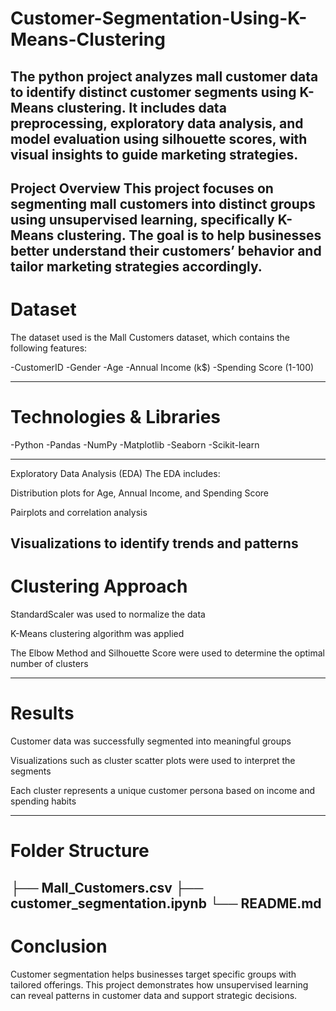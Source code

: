 # Customer-Segmentation-Using-K-Means-Clustering
The python project analyzes mall customer data to identify distinct customer segments using K-Means clustering. It includes data preprocessing, exploratory data analysis, and model evaluation using silhouette scores, with visual insights to guide marketing strategies.
------
Project Overview
This project focuses on segmenting mall customers into distinct groups using unsupervised learning, specifically K-Means clustering. The goal is to help businesses better understand their customers’ behavior and tailor marketing strategies accordingly.
-----

# Dataset
The dataset used is the Mall Customers dataset, which contains the following features:

-CustomerID
-Gender
-Age
-Annual Income (k$)
-Spending Score (1-100)

----

# Technologies & Libraries
-Python
-Pandas
-NumPy
-Matplotlib
-Seaborn
-Scikit-learn

-----

Exploratory Data Analysis (EDA)
The EDA includes:

Distribution plots for Age, Annual Income, and Spending Score

Pairplots and correlation analysis

Visualizations to identify trends and patterns
------

# Clustering Approach
StandardScaler was used to normalize the data

K-Means clustering algorithm was applied

The Elbow Method and Silhouette Score were used to determine the optimal number of clusters

------

# Results
Customer data was successfully segmented into meaningful groups

Visualizations such as cluster scatter plots were used to interpret the segments

Each cluster represents a unique customer persona based on income and spending habits

----

# Folder Structure

├── Mall_Customers.csv
├── customer_segmentation.ipynb
└── README.md
----

# Conclusion
Customer segmentation helps businesses target specific groups with tailored offerings. This project demonstrates how unsupervised learning can reveal patterns in customer data and support strategic decisions.
